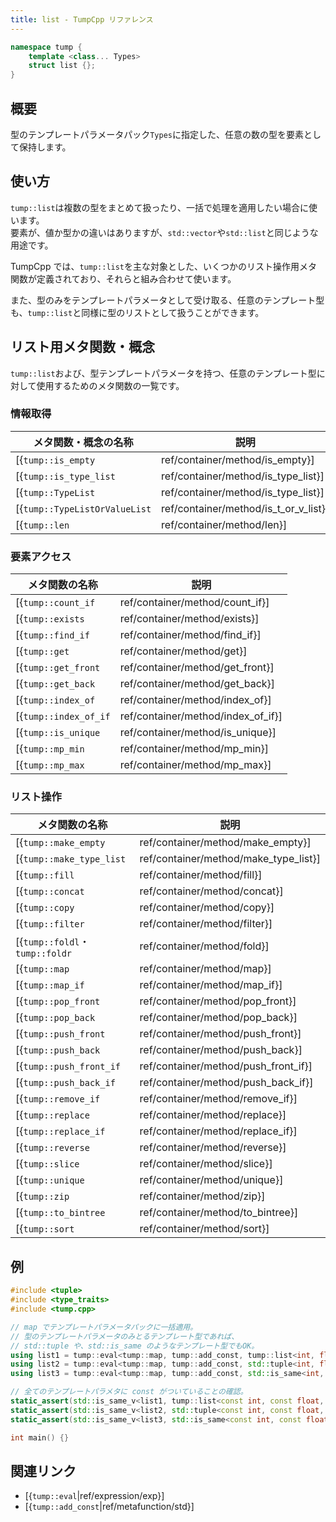 ```yaml
---
title: list - TumpCpp リファレンス
---
```


```cpp
namespace tump {
    template <class... Types>
    struct list {};
}
```

## 概要

型のテンプレートパラメータパック`Types`に指定した、任意の数の型を要素として保持します。

## 使い方

`tump::list`は複数の型をまとめて扱ったり、一括で処理を適用したい場合に使います。  
要素が、値か型かの違いはありますが、`std::vector`や`std::list`と同じような用途です。

TumpCpp では、`tump::list`を主な対象とした、いくつかのリスト操作用メタ関数が定義されており、それらと組み合わせて使います。

また、型のみをテンプレートパラメータとして受け取る、任意のテンプレート型も、`tump::list`と同様に型のリストとして扱うことができます。

## リスト用メタ関数・概念

`tump::list`および、型テンプレートパラメータを持つ、任意のテンプレート型に対して使用するためのメタ関数の一覧です。

### 情報取得

| メタ関数・概念の名称 | 説明 |
| --- | --- |
| [{`tump::is_empty`|ref/container/method/is_empty}] | リストが空か判定します。 |
| [{`tump::is_type_list`|ref/container/method/is_type_list}] | 型のリストとして利用できるテンプレート型かどうか判定します。 |
| [{`tump::TypeList`|ref/container/method/is_type_list}] | 型のリストとして利用できるテンプレート型かどうか判定する制約です。 |
| [{`tump::TypeListOrValueList`|ref/container/method/is_t_or_v_list}] | 型または、値のリストとして利用できるテンプレート型かどうか判定します。 |
| [{`tump::len`|ref/container/method/len}] | リストの長さを取得します。 |

### 要素アクセス

| メタ関数の名称 | 説明 |
| --- | --- |
| [{`tump::count_if`|ref/container/method/count_if}] | 指定の条件に合致する要素の数を数えます。 |
| [{`tump::exists`|ref/container/method/exists}] | リストの要素に指定の型が含まれるかどうか判定します。 |
| [{`tump::find_if`|ref/container/method/find_if}] | リストの要素から、指定の条件に合致する最初の型を取得します。 |
| [{`tump::get`|ref/container/method/get}] | リスト要素のうち、指定の位置の型を取得します。 |
| [{`tump::get_front`|ref/container/method/get_front}] | リスト要素の先頭の型を取得します。 |
| [{`tump::get_back`|ref/container/method/get_back}] | リスト要素の最後尾の型を取得します。 |
| [{`tump::index_of`|ref/container/method/index_of}] | リストの要素から、指定の型が最初に見つかった位置を取得します。 |
| [{`tump::index_of_if`|ref/container/method/index_of_if}] | リストの要素から、指定の条件に合致する最初の型が見つかった位置を取得します。 |
| [{`tump::is_unique`|ref/container/method/is_unique}] | リストの要素の、重複の有無を判定します。 |
| [{`tump::mp_min`|ref/container/method/mp_min}] | リストの要素のうち、最小と判定される型を取得します。 |
| [{`tump::mp_max`|ref/container/method/mp_max}] | リストの要素のうち、最大と判定される型を取得します。 |

### リスト操作

| メタ関数の名称 | 説明 |
| --- | --- |
| [{`tump::make_empty`|ref/container/method/make_empty}] | 空のリストを作成します。 |
| [{`tump::make_type_list`|ref/container/method/make_type_list}] | 新しいリストを作成します。 |
| [{`tump::fill`|ref/container/method/fill}] | 全て同じ要素で埋めた状態の、新しいリストを作成します。 |
| [{`tump::concat`|ref/container/method/concat}] | 複数のリストを結合します。 |
| [{`tump::copy`|ref/container/method/copy}] | リストが持つテンプレートパラメータの内容を、別のリストに写します。 |
| [{`tump::filter`|ref/container/method/filter}] | リストが持つテンプレートパラメータから、条件に合致する要素のみ抽出します。 |
| [{`tump::foldl`・`tump::foldr`|ref/container/method/fold}] | 畳み込みを行います。 |
| [{`tump::map`|ref/container/method/map}] | リストが持つ全ての要素に任意の処理を適用します。 |
| [{`tump::map_if`|ref/container/method/map_if}] | リストが持つ要素のうち、指定の条件に合致する要素すべてに、任意の処理を適用します。 |
| [{`tump::pop_front`|ref/container/method/pop_front}] | リストの先頭の要素を削除します。 |
| [{`tump::pop_back`|ref/container/method/pop_back}] | リストの最後尾の要素を削除します。 |
| [{`tump::push_front`|ref/container/method/push_front}] | リストの先頭に要素を挿入します。 |
| [{`tump::push_back`|ref/container/method/push_back}] | リストの最後尾に要素を挿入します。 |
| [{`tump::push_front_if`|ref/container/method/push_front_if}] | リストの先頭に、指定の条件に一致する要素を挿入します。 |
| [{`tump::push_back_if`|ref/container/method/push_back_if}] | リストの先頭に、指定の条件に一致する要素を挿入します。 |
| [{`tump::remove_if`|ref/container/method/remove_if}] | リストが持つテンプレートパラメータから、条件に合致する要素のみ削除します。 |
| [{`tump::replace`|ref/container/method/replace}] | リストが持つ要素のうち、指定の型を新しい型で置き換えます。 |
| [{`tump::replace_if`|ref/container/method/replace_if}] | リストが持つ要素のうち、指定の条件に合致する型を新しい型で置き換えます。 |
| [{`tump::reverse`|ref/container/method/reverse}] | リストの要素の並びを反転します。 |
| [{`tump::slice`|ref/container/method/slice}] | リストの指定の範囲を切り出します。 |
| [{`tump::unique`|ref/container/method/unique}] | リストの重複している要素を削除します。 |
| [{`tump::zip`|ref/container/method/zip}] | 2 つのリストから要素を 1 つずつ取り出した組のリストを生成します。 |
| [{`tump::to_bintree`|ref/container/method/to_bintree}] | 型のリストを型のバイナリツリーに変換します。 |
| [{`tump::sort`|ref/container/method/sort}] | 型のリストを昇順に並び替えます。 |

<!-- ### その他 -->

<!-- | メタ関数の名称 | 説明 | -->
<!-- | --- | --- | -->
<!-- | [{`tump::fmap`|ref/container/method/fmap}] | リストがファンクタとして振舞うためのメタ関数です。機能は[{`tump::map`|ref/container/method/map}]とまったく同じです。 | -->
<!-- | [{`tump::pure`|ref/container/method/pure}] | メタ関数を、アプリカティブファンクタに適用可能な形に持ち上げます。 | -->
<!-- | [{`tump::ap`|ref/container/method/ap}] | リストがアプリカティブファンクタとして振舞うためのメタ関数です。アプリカティブファンクタに持ち上げられたメタ関数を、アプリカティブファンクタに適用します。 | -->
<!-- | [{`tump::ret`|ref/container/method/ret}] | メタ関数を、モナドに適用可能な形に持ち上げます。[{`tump::pure`|ref/container/method/pure}]の別名です。 | -->
<!-- | [{`tump::bind`|ref/container/method/bind}] | モナドから値を取り出し、モナドを返却するメタ関数に食わせます。 | -->

## 例

```cpp
#include <tuple>
#include <type_traits>
#include <tump.cpp>

// map でテンプレートパラメータパックに一括適用。
// 型のテンプレートパラメータのみとるテンプレート型であれば、
// std::tuple や、std::is_same のようなテンプレート型でもOK。
using list1 = tump::eval<tump::map, tump::add_const, tump::list<int, float, char>>;
using list2 = tump::eval<tump::map, tump::add_const, std::tuple<int, float, char>>;
using list3 = tump::eval<tump::map, tump::add_const, std::is_same<int, float>>;

// 全てのテンプレートパラメタに const がついていることの確認。
static_assert(std::is_same_v<list1, tump::list<const int, const float, const char>>);
static_assert(std::is_same_v<list2, std::tuple<const int, const float, const char>>);
static_assert(std::is_same_v<list3, std::is_same<const int, const float>>);

int main() {}
```

## 関連リンク

- [{`tump::eval`|ref/expression/exp}]
- [{`tump::add_const`|ref/metafunction/std}]
